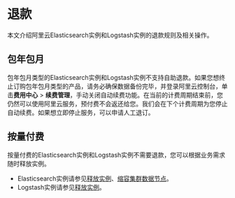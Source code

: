 # 退款

本文介绍阿里云Elasticsearch实例和Logstash实例的退款规则及相关操作。

## 包年包月

包年包月类型的Elasticsearch实例和Logstash实例不支持自助退款。如果您想终止订购包年包月类型的产品，请务必确保数据备份完毕，并登录阿里云控制台，单击**费用中心** \> **续费管理**，手动关闭自动续费功能。在当前的计费周期结束前，您仍然可以使用阿里云服务，预付费不会返还给您。我们会在下个计费周期为您停止自动续费。如果想立即停止服务，可以申请人工退订。

## 按量付费

按量付费的Elasticsearch实例和Logstash实例不需要退款，您可以根据业务需求随时释放实例。

-   Elasticsearch实例请参见[释放实例](/intl.zh-CN/Elasticsearch/管理实例/释放实例.md)、[缩容集群数据节点](/intl.zh-CN/Elasticsearch/升降配实例/缩容集群数据节点.md)。
-   Logstash实例请参见[释放实例](/intl.zh-CN/Logstash/实例管理/释放实例.md)。

